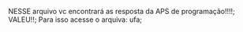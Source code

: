 NESSE arquivo vc encontrará as resposta da APS de programação!!!!;
VALEU!!;
Para isso acesse o arquiva: ufa;
